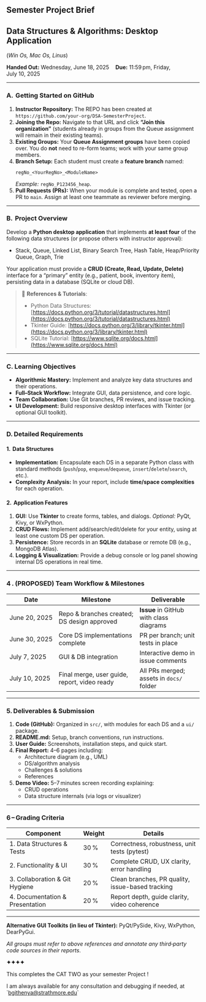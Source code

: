 ## Semester Project Brief

## &#x20;Data Structures & Algorithms: Desktop Application

(*Win Os, Mac Os, Linus*)

**Handed Out:** Wednesday, June 18, 2025  **Due:** 11:59 pm, Friday, July 10, 2025

---

### A.  Getting Started on GitHub

1. **Instructor Repository:** The REPO has been created at `https://github.com/your‑org/DSA‑SemesterProject`.
2. **Joining the Repo:** Navigate to that URL and click **“Join this organization”** (students already in groups from the Queue assignment will remain in their existing teams).
3. **Existing Groups:** Your **Queue Assignment groups** have been copied over. You do **not** need to re-form teams; work with your same group members.
4. **Branch Setup:** Each student must create a **feature branch** named:
   ```
   regNo_<YourRegNo>_<ModuleName>
   ```
   *Example:* `regNo_P123456_heap`.
5. **Pull Requests (PRs):** When your module is complete and tested, open a PR to `main`. Assign at least one teammate as reviewer before merging.

---

### B.  Project Overview

Develop a **Python desktop application** that implements **at least four** of the following data structures (or propose others with instructor approval):

- Stack, Queue, Linked List, Binary Search Tree, Hash Table, Heap/Priority Queue, Graph, Trie

Your application must provide a **CRUD (Create, Read, Update, Delete)** interface for a “primary” entity (e.g., patient, book, inventory item), persisting data in a database (SQLite or cloud DB).

> 🔗 **References & Tutorials**:
>
> - Python Data Structures: [https://docs.python.org/3/tutorial/datastructures.html](https://docs.python.org/3/tutorial/datastructures.html)
> - Tkinter Guide: [https://docs.python.org/3/library/tkinter.html](https://docs.python.org/3/library/tkinter.html)
> - SQLite Tutorial: [https://www.sqlite.org/docs.html](https://www.sqlite.org/docs.html)

---

### C. Learning Objectives

- **Algorithmic Mastery:** Implement and analyze key data structures and their operations.
- **Full–Stack Workflow:** Integrate GUI, data persistence, and core logic.
- **Team Collaboration:** Use Git branches, PR reviews, and issue tracking.
- **UI Development:** Build responsive desktop interfaces with Tkinter (or optional GUI toolkit).

---

### D. Detailed Requirements

#### 1.  Data Structures

- **Implementation:** Encapsulate each DS in a separate Python class with standard methods (`push`/`pop`, `enqueue`/`dequeue`, `insert`/`delete`/`search`, etc.).
- **Complexity Analysis:** In your report, include **time/space complexities** for each operation.

#### 2.  Application Features

1. **GUI:** Use **Tkinter** to create forms, tables, and dialogs. *Optional:* PyQt, Kivy, or WxPython.
2. **CRUD Flows:** Implement add/search/edit/delete for your entity, using at least one custom DS per operation.
3. **Persistence:** Store records in an **SQLite** database or remote DB (e.g., MongoDB Atlas).
4. **Logging & Visualization:** Provide a debug console or log panel showing internal DS operations in real time.

---

### 4 . (PROPOSED) Team Workflow & Milestones

| Date          | Milestone                                    | Deliverable                              |
| ------------- | -------------------------------------------- | ---------------------------------------- |
| June 20, 2025 | Repo & branches created; DS design approved  | **Issue** in GitHub with class diagrams  |
| June 30, 2025 | Core DS implementations complete             | PR per branch; unit tests in place       |
| July 7, 2025  | GUI & DB integration                         | Interactive demo in issue comments       |
| July 10, 2025 | Final merge, user guide, report, video ready | All PRs merged; assets in `docs/` folder |

---

### 5. Deliverables & Submission

1. **Code (GitHub):** Organized in `src/`, with modules for each DS and a `ui/` package.
2. **README.md:** Setup, branch conventions, run instructions.
3. **User Guide:** Screenshots, installation steps, and quick start.
4. **Final Report:** 4–6 pages including:
   - Architecture diagram (e.g., UML)
   - DS/algorithm analysis
   - Challenges & solutions
   - References
5. **Demo Video:** 5–7 minutes screen recording explaining:
   - CRUD operations
   - Data structure internals (via logs or visualizer)

---

### 6 – Grading Criteria

| Component                       | Weight | Details                                          |
| ------------------------------- | ------ | ------------------------------------------------ |
| 1. Data Structures & Tests      | 30 %   | Correctness, robustness, unit tests (pytest)     |
| 2. Functionality & UI           | 30 %   | Complete CRUD, UX clarity, error handling        |
| 3. Collaboration & Git Hygiene  | 20 %   | Clean branches, PR quality, issue-based tracking |
| 4. Documentation & Presentation | 20 %   | Report depth, guide clarity, video coherence     |

---

**Alternative GUI Toolkits (in lieu of Tkinter):** PyQt/PySide, Kivy, WxPython, DearPyGui.

*All groups must refer to above references and annotate any third‑party code sources in their reports*.

**✦✦✦✦**

This completes the CAT TWO as your semester Project !

I am always available for any consultation and debugging if needed, at \`[bgithenya@strathmore.edu](mailto\:bgithenya@strathmore.edu)\`

